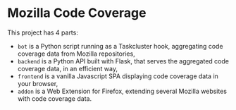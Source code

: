 # Mozilla Code Coverage

This project has 4 parts:

* `bot` is a Python script running as a Taskcluster hook, aggregating code coverage data from Mozilla repositories,
* `backend` is a Python API built with Flask, that serves the aggregated code coverage data, in an efficient way,
* `frontend` is a vanilla Javascript SPA displaying code coverage data in your browser,
* `addon` is a Web Extension for Firefox, extending several Mozilla websites with code coverage data.
